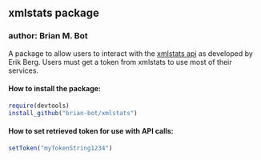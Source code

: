 ## xmlstats package
### author: Brian M. Bot

A package to allow users to interact with the [xmlstats api](https://erikberg.com/api) as developed by Erik Berg. Users must get a token from xmlstats to use most of their services.

#### How to install the package:
```r
require(devtools)
install_github("brian-bot/xmlstats")
```

#### How to set retrieved token for use with API calls:
```r
setToken("myTokenString1234")
```

